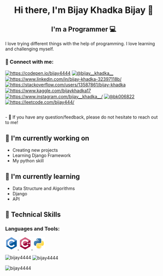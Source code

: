 
<h1 align="center">
Hi there, I'm Bijay Khadka Bijay</a> 👋
</h1>

<h2 align="center">
I'm a Programmer 💻
</h2> 

I love trying different things with the help of programming. I love learning and challenging myself.

### 🤝 Connect with me:
<a href="https://codepen.io/https://codepen.io/bijay4444" target="blank"><img align="center" src="https://raw.githubusercontent.com/rahuldkjain/github-profile-readme-generator/master/src/images/icons/Social/codepen.svg" alt="https://codepen.io/bijay4444" height="30" width="40" /></a>
<a href="https://twitter.com/@bijay__khadka__" target="blank"><img align="center" src="https://raw.githubusercontent.com/rahuldkjain/github-profile-readme-generator/master/src/images/icons/Social/twitter.svg" alt="@bijay__khadka__" height="30" width="40" /></a>
<a href="https://linkedin.com/in/https://www.linkedin.com/in/bijay-khadka-32397118b/" target="blank"><img align="center" src="https://raw.githubusercontent.com/rahuldkjain/github-profile-readme-generator/master/src/images/icons/Social/linked-in-alt.svg" alt="https://www.linkedin.com/in/bijay-khadka-32397118b/" height="30" width="40" /></a>
<a href="https://stackoverflow.com/users/https://stackoverflow.com/users/13587861/bijay-khadka" target="blank"><img align="center" src="https://raw.githubusercontent.com/rahuldkjain/github-profile-readme-generator/master/src/images/icons/Social/stack-overflow.svg" alt="https://stackoverflow.com/users/13587861/bijay-khadka" height="30" width="40" /></a>
<a href="https://kaggle.com/https://www.kaggle.com/bijaykhadka17" target="blank"><img align="center" src="https://raw.githubusercontent.com/rahuldkjain/github-profile-readme-generator/master/src/images/icons/Social/kaggle.svg" alt="https://www.kaggle.com/bijaykhadka17" height="30" width="40" /></a>
<a href="https://instagram.com/https://www.instagram.com/bijay__khadka__/" target="blank"><img align="center" src="https://raw.githubusercontent.com/rahuldkjain/github-profile-readme-generator/master/src/images/icons/Social/instagram.svg" alt="https://www.instagram.com/bijay__khadka__/" height="30" width="40" /></a>
<a href="https://medium.com/@bk006822" target="blank"><img align="center" src="https://raw.githubusercontent.com/rahuldkjain/github-profile-readme-generator/master/src/images/icons/Social/medium.svg" alt="@bk006822" height="30" width="40" /></a>
<a href="https://www.leetcode.com/https://leetcode.com/bijay444/" target="blank"><img align="center" src="https://raw.githubusercontent.com/rahuldkjain/github-profile-readme-generator/master/src/images/icons/Social/leet-code.svg" alt="https://leetcode.com/bijay444/" height="30" width="40" /></a>

</br>
- 💬 If you have any question/feedback, please do not hesitate to reach out to me!

## 🔭 I'm currently working on

- Creating new projects
- Learning Django Framework
- My python skill

## 🌱 I'm currently learning

- Data Structure and Algorithms
- Django 
- API

## 💼 Technical Skills

<h3 align="left">Languages and Tools:</h3>
<p align="left"> <a href="https://www.cprogramming.com/" target="_blank" rel="noreferrer"> <img src="https://raw.githubusercontent.com/devicons/devicon/master/icons/c/c-original.svg" alt="c" width="40" height="40"/> </a> <a href="https://www.w3schools.com/cpp/" target="_blank" rel="noreferrer"> <img src="https://raw.githubusercontent.com/devicons/devicon/master/icons/cplusplus/cplusplus-original.svg" alt="cplusplus" width="40" height="40"/> </a> <a href="https://www.python.org" target="_blank" rel="noreferrer"> <img src="https://raw.githubusercontent.com/devicons/devicon/master/icons/python/python-original.svg" alt="python" width="40" height="40"/> </a> </p>

<p><img align="left" src="https://github-readme-stats.vercel.app/api/top-langs?username=bijay4444&show_icons=true&locale=en&layout=compact" alt="bijay4444" /></p>

<p>&nbsp;<img align="center" src="https://github-readme-stats.vercel.app/api?username=bijay4444&show_icons=true&locale=en" alt="bijay4444" /></p>

<p><img align="center" src="https://github-readme-streak-stats.herokuapp.com/?user=bijay4444&" alt="bijay4444" /></p>

